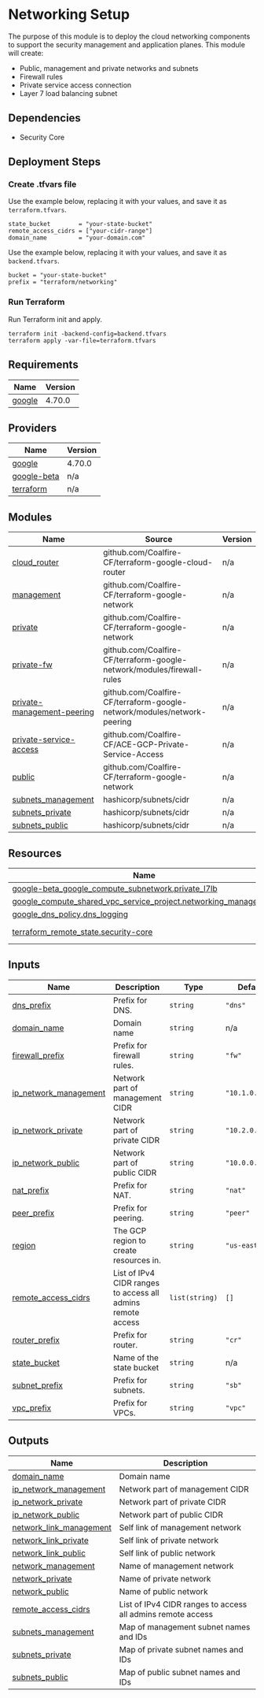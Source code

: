 # Networking Setup

The purpose of this module is to deploy the cloud networking components to support the security management and application planes. This module will create:

- Public, management and private networks and subnets
- Firewall rules
- Private service access connection
- Layer 7 load balancing subnet

## Dependencies

- Security Core

## Deployment Steps

### Create .tfvars file

Use the example below, replacing it with your values, and save it as `terraform.tfvars`.

```
state_bucket        = "your-state-bucket"
remote_access_cidrs = ["your-cidr-range"]
domain_name         = "your-domain.com"
```

Use the example below, replacing it with your values, and save it as `backend.tfvars`.

```
bucket = "your-state-bucket"
prefix = "terraform/networking"
```

### Run Terraform

Run Terraform init and apply.

```
terraform init -backend-config=backend.tfvars
terraform apply -var-file=terraform.tfvars
```

<!-- BEGIN_TF_DOCS -->
## Requirements

| Name | Version |
|------|---------|
| <a name="requirement_google"></a> [google](#requirement\_google) | 4.70.0 |

## Providers

| Name | Version |
|------|---------|
| <a name="provider_google"></a> [google](#provider\_google) | 4.70.0 |
| <a name="provider_google-beta"></a> [google-beta](#provider\_google-beta) | n/a |
| <a name="provider_terraform"></a> [terraform](#provider\_terraform) | n/a |

## Modules

| Name | Source | Version |
|------|--------|---------|
| <a name="module_cloud_router"></a> [cloud\_router](#module\_cloud\_router) | github.com/Coalfire-CF/terraform-google-cloud-router | n/a |
| <a name="module_management"></a> [management](#module\_management) | github.com/Coalfire-CF/terraform-google-network | n/a |
| <a name="module_private"></a> [private](#module\_private) | github.com/Coalfire-CF/terraform-google-network | n/a |
| <a name="module_private-fw"></a> [private-fw](#module\_private-fw) | github.com/Coalfire-CF/terraform-google-network/modules/firewall-rules | n/a |
| <a name="module_private-management-peering"></a> [private-management-peering](#module\_private-management-peering) | github.com/Coalfire-CF/terraform-google-network/modules/network-peering | n/a |
| <a name="module_private-service-access"></a> [private-service-access](#module\_private-service-access) | github.com/Coalfire-CF/ACE-GCP-Private-Service-Access | n/a |
| <a name="module_public"></a> [public](#module\_public) | github.com/Coalfire-CF/terraform-google-network | n/a |
| <a name="module_subnets_management"></a> [subnets\_management](#module\_subnets\_management) | hashicorp/subnets/cidr | n/a |
| <a name="module_subnets_private"></a> [subnets\_private](#module\_subnets\_private) | hashicorp/subnets/cidr | n/a |
| <a name="module_subnets_public"></a> [subnets\_public](#module\_subnets\_public) | hashicorp/subnets/cidr | n/a |

## Resources

| Name | Type |
|------|------|
| [google-beta_google_compute_subnetwork.private_l7lb](https://registry.terraform.io/providers/hashicorp/google-beta/latest/docs/resources/google_compute_subnetwork) | resource |
| [google_compute_shared_vpc_service_project.networking_management](https://registry.terraform.io/providers/hashicorp/google/4.70.0/docs/resources/compute_shared_vpc_service_project) | resource |
| [google_dns_policy.dns_logging](https://registry.terraform.io/providers/hashicorp/google/4.70.0/docs/resources/dns_policy) | resource |
| [terraform_remote_state.security-core](https://registry.terraform.io/providers/hashicorp/terraform/latest/docs/data-sources/remote_state) | data source |

## Inputs

| Name | Description | Type | Default | Required |
|------|-------------|------|---------|:--------:|
| <a name="input_dns_prefix"></a> [dns\_prefix](#input\_dns\_prefix) | Prefix for DNS. | `string` | `"dns"` | no |
| <a name="input_domain_name"></a> [domain\_name](#input\_domain\_name) | Domain name | `string` | n/a | yes |
| <a name="input_firewall_prefix"></a> [firewall\_prefix](#input\_firewall\_prefix) | Prefix for firewall rules. | `string` | `"fw"` | no |
| <a name="input_ip_network_management"></a> [ip\_network\_management](#input\_ip\_network\_management) | Network part of management CIDR | `string` | `"10.1.0.0/16"` | no |
| <a name="input_ip_network_private"></a> [ip\_network\_private](#input\_ip\_network\_private) | Network part of private CIDR | `string` | `"10.2.0.0/16"` | no |
| <a name="input_ip_network_public"></a> [ip\_network\_public](#input\_ip\_network\_public) | Network part of public CIDR | `string` | `"10.0.0.0/16"` | no |
| <a name="input_nat_prefix"></a> [nat\_prefix](#input\_nat\_prefix) | Prefix for NAT. | `string` | `"nat"` | no |
| <a name="input_peer_prefix"></a> [peer\_prefix](#input\_peer\_prefix) | Prefix for peering. | `string` | `"peer"` | no |
| <a name="input_region"></a> [region](#input\_region) | The GCP region to create resources in. | `string` | `"us-east1"` | no |
| <a name="input_remote_access_cidrs"></a> [remote\_access\_cidrs](#input\_remote\_access\_cidrs) | List of IPv4 CIDR ranges to access all admins remote access | `list(string)` | `[]` | no |
| <a name="input_router_prefix"></a> [router\_prefix](#input\_router\_prefix) | Prefix for router. | `string` | `"cr"` | no |
| <a name="input_state_bucket"></a> [state\_bucket](#input\_state\_bucket) | Name of the state bucket | `string` | n/a | yes |
| <a name="input_subnet_prefix"></a> [subnet\_prefix](#input\_subnet\_prefix) | Prefix for subnets. | `string` | `"sb"` | no |
| <a name="input_vpc_prefix"></a> [vpc\_prefix](#input\_vpc\_prefix) | Prefix for VPCs. | `string` | `"vpc"` | no |

## Outputs

| Name | Description |
|------|-------------|
| <a name="output_domain_name"></a> [domain\_name](#output\_domain\_name) | Domain name |
| <a name="output_ip_network_management"></a> [ip\_network\_management](#output\_ip\_network\_management) | Network part of management CIDR |
| <a name="output_ip_network_private"></a> [ip\_network\_private](#output\_ip\_network\_private) | Network part of private CIDR |
| <a name="output_ip_network_public"></a> [ip\_network\_public](#output\_ip\_network\_public) | Network part of public CIDR |
| <a name="output_network_link_management"></a> [network\_link\_management](#output\_network\_link\_management) | Self link of management network |
| <a name="output_network_link_private"></a> [network\_link\_private](#output\_network\_link\_private) | Self link of private network |
| <a name="output_network_link_public"></a> [network\_link\_public](#output\_network\_link\_public) | Self link of public network |
| <a name="output_network_management"></a> [network\_management](#output\_network\_management) | Name of management network |
| <a name="output_network_private"></a> [network\_private](#output\_network\_private) | Name of private network |
| <a name="output_network_public"></a> [network\_public](#output\_network\_public) | Name of public network |
| <a name="output_remote_access_cidrs"></a> [remote\_access\_cidrs](#output\_remote\_access\_cidrs) | List of IPv4 CIDR ranges to access all admins remote access |
| <a name="output_subnets_management"></a> [subnets\_management](#output\_subnets\_management) | Map of management subnet names and IDs |
| <a name="output_subnets_private"></a> [subnets\_private](#output\_subnets\_private) | Map of private subnet names and IDs |
| <a name="output_subnets_public"></a> [subnets\_public](#output\_subnets\_public) | Map of public subnet names and IDs |
<!-- END_TF_DOCS -->